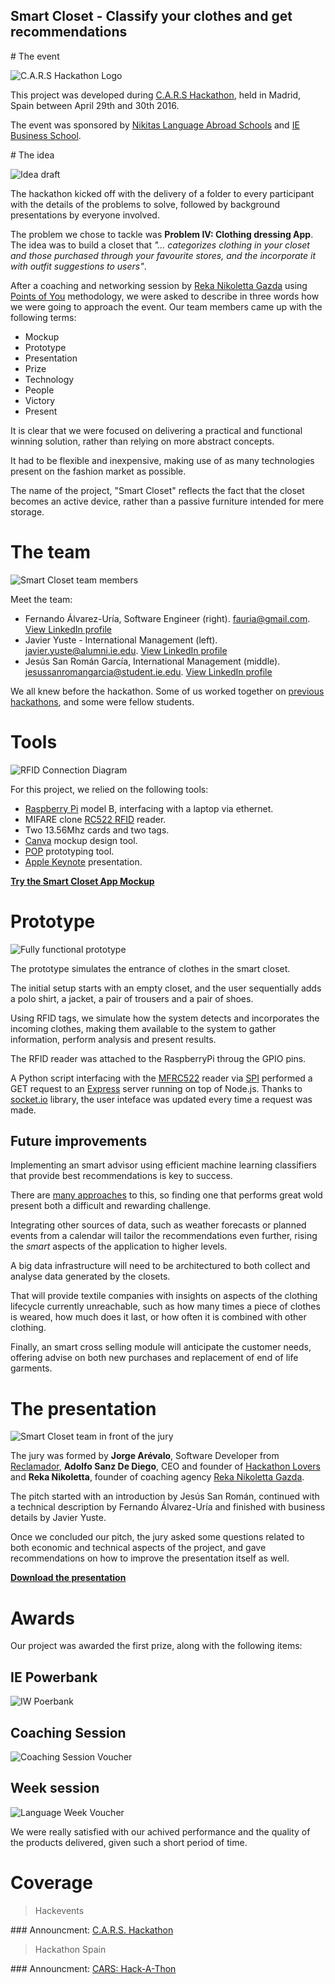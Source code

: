 Smart Closet - Classify your clothes and get recommendations
------

# The event

![C.A.R.S Hackathon Logo](https://raw.githubusercontent.com/fauria/smart-closet/master/assets/cars_logo.jpg)

This project was developed during [C.A.R.S Hackathon](https://www.facebook.com/events/487695348105055), held in Madrid, Spain between April 29th and 30th 2016.

The event was sponsored by [Nikitas Language Abroad Schools](http://www.nik-las.com/) and [IE Business School](http://www.ie.edu/).

# The idea

![Idea draft](https://raw.githubusercontent.com/fauria/smart-closet/master/assets/blackboard.jpg)

The hackathon kicked off with the delivery of a folder to every participant with the details of the problems to solve, followed by background presentations by everyone involved.

The problem we chose to tackle was **Problem IV: Clothing dressing App**. The idea was to build a closet that *"... categorizes clothing in your closet and those purchased through your favourite stores, and the incorporate it with outfit suggestions to users"*.

After a coaching and networking session by [Reka Nikoletta Gazda](http://www.rekanikoletta.com/) using [Points of You](http://www.points-of-you.com) methodology, we were asked to describe in three words how we were going to approach the event. Our team members came up with the following terms:

- Mockup
- Prototype
- Presentation
- Prize
- Technology
- People
- Victory
- Present

It is clear that we were focused on delivering a practical and functional winning solution, rather than relying on more abstract concepts.

It had to be flexible and inexpensive, making use of as many technologies present on the fashion market as possible.

The name of the project, "Smart Closet" reflects the fact that the closet becomes an active device, rather than a passive furniture intended for mere storage.

# The team

![Smart Closet team members](https://raw.githubusercontent.com/fauria/smart-closet/master/assets/team.jpg)

Meet the team:

- Fernando Álvarez-Uría, Software Engineer (right). <fauria@gmail.com>. [View LinkedIn profile](https://www.linkedin.com/in/fauria)
- Javier Yuste - International Management (left). <javier.yuste@alumni.ie.edu>. [View LinkedIn profile](https://www.linkedin.com/in/javieryustegarcia)
- Jesús San Román García, International Management (middle). <jesussanromangarcia@student.ie.edu>. [View LinkedIn profile](https://www.linkedin.com/in/jesussanromangarcia)

We all knew before the hackathon. Some of us worked together on [previous](https://github.com/fauria/smart-closet) [hackathons](https://github.com/fauria/white-eyes), and some were fellow students.

# Tools

![RFID Connection Diagram](https://raw.githubusercontent.com/fauria/smart-closet/master/assets/Smart_Closet_Setup_bb.jpg)

For this project, we relied on the following tools:

- [Raspberry Pi](https://www.raspberrypi.org/) model B, interfacing with a laptop via ethernet.
- MIFARE clone [RC522 RFID](https://www.mifare.net/wp-content/uploads/2015/03/NXP-Z-card.pdf) reader.
- Two 13.56Mhz cards and two tags.
- [Canva](https://www.canva.com) mockup design tool.
- [POP](https://popapp.in) prototyping tool.
- [Apple Keynote](http://www.apple.com/mac/keynote/) presentation.

**[Try the Smart Closet App Mockup](https://popapp.in/w/projects/572486fbbb163c267576b35b/preview)**

# Prototype

![Fully functional prototype](https://github.com/fauria/smart-closet/raw/master/assets/smart-closet_prototype.gif)

The prototype simulates the entrance of clothes in the smart closet.

The initial setup starts with an empty closet, and the user sequentially adds a polo shirt, a jacket, a pair of trousers and a pair of shoes.

Using RFID tags, we simulate how the system detects and incorporates the incoming clothes, making them available to the system to gather information, perform analysis and present results.

The RFID reader was attached to the RaspberryPi throug the GPIO pins.

A Python script interfacing with the [MFRC522](https://github.com/mxgxw/MFRC522-python) reader via [SPI](https://github.com/lthiery/SPI-Py) performed a GET request to an [Express](http://expressjs.com/) server running on top of Node.js. Thanks to [socket.io](http://socket.io/) library, the user inteface was updated every time a request was made.

## Future improvements

Implementing an smart advisor using efficient machine learning classifiers that provide best recommendations is key to success.

There are [many approaches](http://eia.udg.edu/~blopez/publicacions/montaner-aireview03.pdf) to this, so finding one that performs great wold present both a difficult and rewarding challenge. 

Integrating other sources of data, such as weather forecasts or planned events from a calendar will tailor the recommendations even further, rising the *smart* aspects of the application to higher levels.

A big data infrastructure will need to be architectured to both collect and analyse data generated by the closets. 

That will provide textile companies with insights on aspects of the clothing lifecycle currently unreachable, such as how many times a piece of clothes is weared, how much does it last, or how often it is combined with other clothing.

Finally, an smart cross selling module will anticipate the customer needs, offering advise on both new purchases and replacement of end of life garments.

# The presentation

![Smart Closet team in front of the jury](https://raw.githubusercontent.com/fauria/smart-closet/master/assets/presentation.jpg)
 
The jury was formed by **Jorge Arévalo**, Software Developer from [Reclamador](https://www.reclamador.es/), **Adolfo Sanz De Diego**, CEO and founder of [Hackathon Lovers](http://hackathonlovers.com/) and **Reka Nikoletta**, founder of coaching agency [Reka Nikoletta Gazda](http://www.rekanikoletta.com/).

The pitch started with an introduction by Jesús San Román, continued with a technical description by Fernando Álvarez-Uría and finished with business details by Javier Yuste.

Once we concluded our pitch, the jury asked some questions related to both economic and technical aspects of the project, and gave recommendations on how to improve the presentation itself as well.

**[Download the presentation](https://raw.githubusercontent.com/fauria/smart-closet/master/Smart-Closet-Presentation.pptx)**

# Awards

Our project was awarded the first prize, along with the following items:

## IE Powerbank
![IW Poerbank](https://raw.githubusercontent.com/fauria/smart-closet/master/assets/powerbank.jpg)

## Coaching Session
![Coaching Session Voucher](https://raw.githubusercontent.com/fauria/smart-closet/master/assets/coaching_voucher.jpg)

## Week session
![Language Week Voucher](https://raw.githubusercontent.com/fauria/smart-closet/master/assets/language_voucher.jpg)

We were really satisfied with our achived performance and the quality of the products delivered, given such a short period of time.

# Coverage

> Hackevents

### Announcment: [C.A.R.S. Hackathon](http://www.hackathonspain.com/calendario/c-r-s-hackathon/)

> Hackathon Spain

### Announcment: [CARS: Hack-A-Thon](http://hackevents.co/hackathon/spain/madrid/1490-cars-hack-a-thon)
